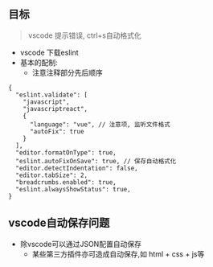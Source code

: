 ## 目标 ##
> vscode 提示错误, ctrl+s自动格式化
+ vscode 下载eslint
+ 基本的配制:
  + 注意注释部分先后顺序
```
{ 
  "eslint.validate": [
    "javascript",
    "javascriptreact",
    {
      "language": "vue", // 注意项, 监听文件格式
      "autoFix": true
    }
  ],
  "editor.formatOnType": true,
  "eslint.autoFixOnSave": true, // 保存自动格式化
  "editor.detectIndentation": false,
  "editor.tabSize": 2,
  "breadcrumbs.enabled": true,
  "eslint.alwaysShowStatus": true,
}
```

## vscode自动保存问题 ##
+ 除vscode可以通过JSON配置自动保存
  + 某些第三方插件亦可造成自动保存,如 html + css + js等